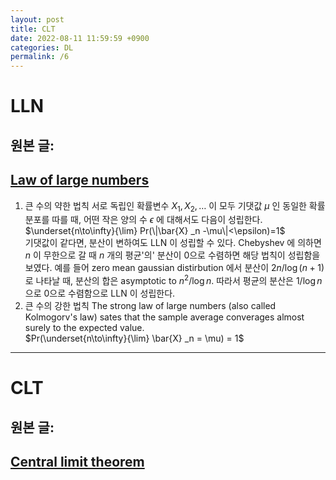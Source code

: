```yaml
---
layout: post
title: CLT
date: 2022-08-11 11:59:59 +0900
categories: DL
permalink: /6
---
```


# LLN

## 원본 글:
## [Law of large numbers](https://en.wikipedia.org/wiki/Law_of_large_numbers)

1. 큰 수의 약한 법칙
서로 독립인 확률변수 $X _1, X _2, \dots$ 이 모두 기댓값 $\mu$ 인 동일한 확률분포를 따를 때, 어떤 작은 양의 수 $\epsilon$ 에 대해서도 다음이 성립한다. <br/>
$\underset{n\to\infty}{\lim} Pr(\|\bar{X} _n -\mu\|<\epsilon)=1$ <br/>
기댓값이 같다면, 분산이 변하여도 LLN 이 성립할 수 있다. Chebyshev 에 의하면 $n$ 이 무한으로 갈 때 $n$ 개의 평균'의' 분산이 0으로 수렴하면 해당 법칙이 성립함을 보였다. 예를 들어 zero mean gaussian distirbution 에서 분산이 $2n/\log(n+1)$ 로 나타날 때, 분산의 합은 asymptotic to $n^2/\log n$. 따라서 평균의 분산은 $1/\log n$ 으로 0으로 수렴함으로 LLN 이 성립한다. <br/>
2. 큰 수의 강한 법칙
The strong law of large numbers (also called Kolmogorv's law) sates that the sample average converages almost surely to the expected value. <br/>
$Pr(\underset{n\to\infty}{\lim} \bar{X} _n = \mu) = 1$ <br/>

---
# CLT

## 원본 글:
## [Central limit theorem]()
